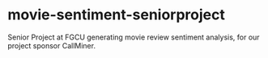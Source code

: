 # movie-sentiment-seniorproject
Senior Project at FGCU generating movie review sentiment analysis, for our project sponsor CallMiner.
